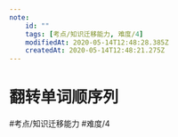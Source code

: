 ```yaml
---
note:
    id: ""
    tags: [考点/知识迁移能力, 难度/4]
    modifiedAt: 2020-05-14T12:48:28.385Z
    createdAt: 2020-05-14T12:48:21.275Z
---
```

# 翻转单词顺序列
#考点/知识迁移能力 #难度/4 